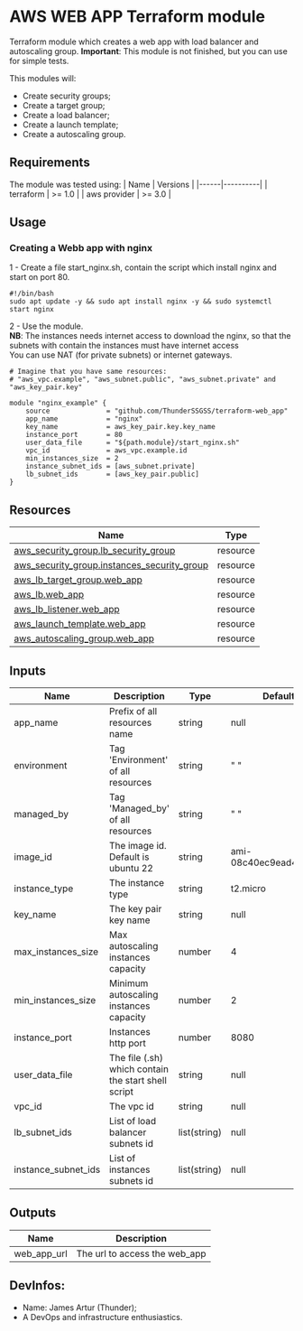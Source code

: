 # AWS WEB APP Terraform module

Terraform module which creates a web app with load balancer and autoscaling group.
**Important**: This module is not finished, but you can use for simple tests.

This modules will:
* Create security groups;
* Create a target group;
* Create a load balancer;
* Create a launch template;
* Create a autoscaling group.


## Requirements
The module was tested using:
| Name | Versions |
|------|----------|
| terraform | >= 1.0 |
| aws provider | >= 3.0 |

## Usage

### Creating a Webb app with nginx
1 - Create a file start_nginx.sh, contain the script which install nginx and start on port 80.
```hcl
#!/bin/bash
sudo apt update -y && sudo apt install nginx -y && sudo systemctl start nginx
```

2 - Use the module. <br>
**NB**: The instances needs internet access to download the nginx, so that the subnets with contain the instances must have internet access<br>You can use NAT (for private subnets) or internet gateways.
```hcl
# Imagine that you have same resources: 
# "aws_vpc.example", "aws_subnet.public", "aws_subnet.private" and "aws_key_pair.key"

module "nginx_example" {
    source              = "github.com/ThunderSSGSS/terraform-web_app"
    app_name            = "nginx"
    key_name            = aws_key_pair.key.key_name
    instance_port       = 80
    user_data_file      = "${path.module}/start_nginx.sh"
    vpc_id              = aws_vpc.example.id
    min_instances_size  = 2
    instance_subnet_ids = [aws_subnet.private]
    lb_subnet_ids       = [aws_key_pair.public]
}
```


## Resources

| Name | Type |
|------|------|
| [aws_security_group.lb_security_group](https://registry.terraform.io/providers/hashicorp/aws/latest/docs/resources/security_group) | resource |
| [aws_security_group.instances_security_group](https://registry.terraform.io/providers/hashicorp/aws/latest/docs/resources/security_group) | resource |
| [aws_lb_target_group.web_app](https://registry.terraform.io/providers/hashicorp/aws/latest/docs/resources/lb_target_group) | resource |
| [aws_lb.web_app](https://registry.terraform.io/providers/hashicorp/aws/latest/docs/resources/lb) | resource |
| [aws_lb_listener.web_app](https://registry.terraform.io/providers/hashicorp/aws/latest/docs/resources/lb_listener) | resource |
| [aws_launch_template.web_app](https://registry.terraform.io/providers/hashicorp/aws/latest/docs/resources/launch_template) | resource |
| [aws_autoscaling_group.web_app](https://registry.terraform.io/providers/hashicorp/aws/latest/docs/resources/autoscaling_group) | resource |


## Inputs

| Name | Description | Type | Default | Required |
|------|-------------|------|---------|:--------:|
| app_name | Prefix of all resources name | string | null | yes |
| environment | Tag 'Environment' of all resources | string | " " | no |
| managed_by | Tag 'Managed_by' of all resources | string | " " | no |
| image_id | The image id. Default is ubuntu 22 | string | ami-08c40ec9ead489470 | no |
| instance_type | The instance type | string | t2.micro | no |
| key_name | The key pair key name | string | null | yes |
| max_instances_size | Max autoscaling instances capacity | number | 4 | no |
| min_instances_size | Minimum autoscaling instances capacity | number | 2 | no |
| instance_port | Instances http port | number | 8080 | no |
| user_data_file | The file (.sh) which contain the start shell script | string | null | yes |
| vpc_id | The vpc id | string | null | yes |
| lb_subnet_ids | List of load balancer subnets id | list(string) | null | yes |
| instance_subnet_ids | List of instances subnets id | list(string) | null | yes |


## Outputs

| Name | Description |
|------|-------------|
| web_app_url | The url to access the web_app |


## DevInfos:
- Name: James Artur (Thunder);
- A DevOps and infrastructure enthusiastics.